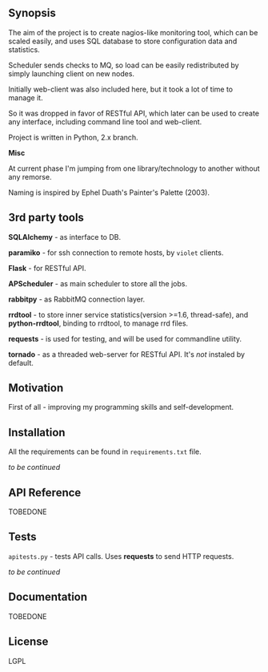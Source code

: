 ## Synopsis

The aim of the project is to create nagios-like monitoring tool, which can be
scaled easily, and uses SQL database to store configuration data and
statistics.

Scheduler sends checks to MQ, so load can be easily redistributed by
simply launching client on new nodes.

Initially web-client was also included here, but it took a lot of time to
manage it.

So it was dropped in favor of RESTful API, which later can be
used to create any interface, including command line tool and web-client.

Project is written in Python, 2.x branch.

**Misc**

At current phase I'm jumping from one library/technology to another without any
remorse.

Naming is inspired by Ephel Duath's Painter's Palette (2003).

## 3rd party tools

__SQLAlchemy__ - as interface to DB.

__paramiko__ - for ssh connection to remote hosts, by `violet` clients.

__Flask__ - for RESTful API.

__APScheduler__ - as main scheduler to store all the jobs.

__rabbitpy__ - as RabbitMQ connection layer.

__rrdtool__ - to store inner service statistics(version >=1.6, thread-safe),
and __python-rrdtool__, binding to rrdtool, to manage rrd files.

__requests__ - is used for testing, and will be used for commandline utility.

__tornado__ - as a threaded web-server for RESTful API. It's _not_ instaled
by default.

## Motivation

First of all - improving my programming skills and self-development.

## Installation

All the requirements can be found in `requirements.txt` file.

_to be continued_

## API Reference

TOBEDONE

## Tests

`apitests.py` - tests API calls. Uses __requests__ to send HTTP requests.

_to be continued_


## Documentation

TOBEDONE

## License

LGPL
